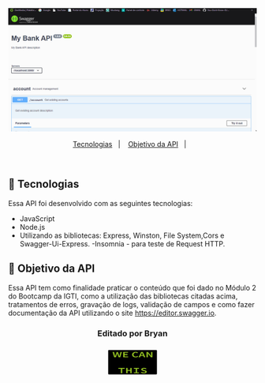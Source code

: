 <img alt="Gif-App" class="img" title="Na gravação do Gif, a imagem veio bugada por conta do aplicativo de gravação." src="./img/API.gif"/>
<p align="center">
  <a href="#-tecnologias">Tecnologias</a>&nbsp;&nbsp;&nbsp;|&nbsp;&nbsp;&nbsp;
  <a href="#-projeto">Objetivo da API</a>&nbsp;&nbsp;&nbsp;|&nbsp;&nbsp;&nbsp;

</p>

<br>

## 🚀 Tecnologias

Essa API foi desenvolvido com as seguintes tecnologias:

- JavaScript
- Node.js
- Utilizando as bibliotecas: Express, Winston, File System,Cors e Swagger-Ui-Express.
  -Insomnia - para teste de Request HTTP.

## 🔖 Objetivo da API

Essa API tem como finalidade praticar o conteúdo que foi dado no Módulo 2 do Bootcamp da IGTI, como a utilização das bibliotecas citadas acima, tratamentos de erros, gravação de logs, validação de campos e como fazer documentação da API utilizando o site https://editor.swagger.io.

<div align="center" top="1rem">

<h3><strong>Editado por Bryan</strong><h3>
<img  src="./img/giphy.gif" width="100px" height="51"/>
</div>
